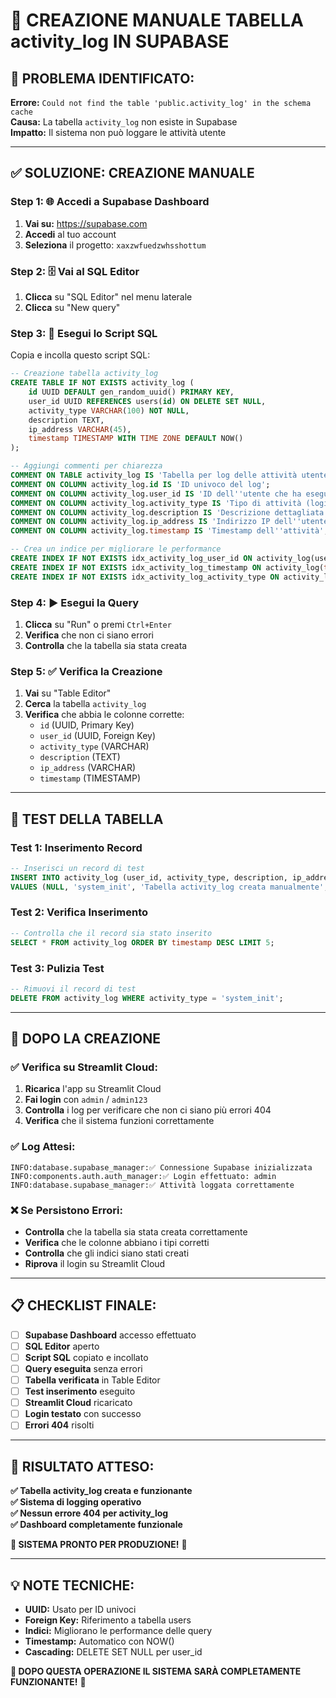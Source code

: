 # 🔧 CREAZIONE MANUALE TABELLA activity_log IN SUPABASE

## 🚨 **PROBLEMA IDENTIFICATO:**

**Errore:** `Could not find the table 'public.activity_log' in the schema cache`  
**Causa:** La tabella `activity_log` non esiste in Supabase  
**Impatto:** Il sistema non può loggare le attività utente

---

## ✅ **SOLUZIONE: CREAZIONE MANUALE**

### **Step 1: 🌐 Accedi a Supabase Dashboard**
1. **Vai su:** https://supabase.com
2. **Accedi** al tuo account
3. **Seleziona** il progetto: `xaxzwfuedzwhsshottum`

### **Step 2: 🗄️ Vai al SQL Editor**
1. **Clicca** su "SQL Editor" nel menu laterale
2. **Clicca** su "New query"

### **Step 3: 📝 Esegui lo Script SQL**
Copia e incolla questo script SQL:

```sql
-- Creazione tabella activity_log
CREATE TABLE IF NOT EXISTS activity_log (
    id UUID DEFAULT gen_random_uuid() PRIMARY KEY,
    user_id UUID REFERENCES users(id) ON DELETE SET NULL,
    activity_type VARCHAR(100) NOT NULL,
    description TEXT,
    ip_address VARCHAR(45),
    timestamp TIMESTAMP WITH TIME ZONE DEFAULT NOW()
);

-- Aggiungi commenti per chiarezza
COMMENT ON TABLE activity_log IS 'Tabella per log delle attività utente';
COMMENT ON COLUMN activity_log.id IS 'ID univoco del log';
COMMENT ON COLUMN activity_log.user_id IS 'ID dell''utente che ha eseguito l''azione';
COMMENT ON COLUMN activity_log.activity_type IS 'Tipo di attività (login, logout, etc.)';
COMMENT ON COLUMN activity_log.description IS 'Descrizione dettagliata dell''attività';
COMMENT ON COLUMN activity_log.ip_address IS 'Indirizzo IP dell''utente';
COMMENT ON COLUMN activity_log.timestamp IS 'Timestamp dell''attività';

-- Crea un indice per migliorare le performance
CREATE INDEX IF NOT EXISTS idx_activity_log_user_id ON activity_log(user_id);
CREATE INDEX IF NOT EXISTS idx_activity_log_timestamp ON activity_log(timestamp);
CREATE INDEX IF NOT EXISTS idx_activity_log_activity_type ON activity_log(activity_type);
```

### **Step 4: ▶️ Esegui la Query**
1. **Clicca** su "Run" o premi `Ctrl+Enter`
2. **Verifica** che non ci siano errori
3. **Controlla** che la tabella sia stata creata

### **Step 5: ✅ Verifica la Creazione**
1. **Vai** su "Table Editor"
2. **Cerca** la tabella `activity_log`
3. **Verifica** che abbia le colonne corrette:
   - `id` (UUID, Primary Key)
   - `user_id` (UUID, Foreign Key)
   - `activity_type` (VARCHAR)
   - `description` (TEXT)
   - `ip_address` (VARCHAR)
   - `timestamp` (TIMESTAMP)

---

## 🧪 **TEST DELLA TABELLA**

### **Test 1: Inserimento Record**
```sql
-- Inserisci un record di test
INSERT INTO activity_log (user_id, activity_type, description, ip_address)
VALUES (NULL, 'system_init', 'Tabella activity_log creata manualmente', '127.0.0.1');
```

### **Test 2: Verifica Inserimento**
```sql
-- Controlla che il record sia stato inserito
SELECT * FROM activity_log ORDER BY timestamp DESC LIMIT 5;
```

### **Test 3: Pulizia Test**
```sql
-- Rimuovi il record di test
DELETE FROM activity_log WHERE activity_type = 'system_init';
```

---

## 🚀 **DOPO LA CREAZIONE**

### **✅ Verifica su Streamlit Cloud:**
1. **Ricarica** l'app su Streamlit Cloud
2. **Fai login** con `admin` / `admin123`
3. **Controlla** i log per verificare che non ci siano più errori 404
4. **Verifica** che il sistema funzioni correttamente

### **✅ Log Attesi:**
```
INFO:database.supabase_manager:✅ Connessione Supabase inizializzata
INFO:components.auth.auth_manager:✅ Login effettuato: admin
INFO:database.supabase_manager:✅ Attività loggata correttamente
```

### **❌ Se Persistono Errori:**
- **Controlla** che la tabella sia stata creata correttamente
- **Verifica** che le colonne abbiano i tipi corretti
- **Controlla** che gli indici siano stati creati
- **Riprova** il login su Streamlit Cloud

---

## 📋 **CHECKLIST FINALE:**

- [ ] **Supabase Dashboard** accesso effettuato
- [ ] **SQL Editor** aperto
- [ ] **Script SQL** copiato e incollato
- [ ] **Query eseguita** senza errori
- [ ] **Tabella verificata** in Table Editor
- [ ] **Test inserimento** eseguito
- [ ] **Streamlit Cloud** ricaricato
- [ ] **Login testato** con successo
- [ ] **Errori 404** risolti

---

## 🎯 **RISULTATO ATTESO:**

**✅ Tabella activity_log creata e funzionante**  
**✅ Sistema di logging operativo**  
**✅ Nessun errore 404 per activity_log**  
**✅ Dashboard completamente funzionale**  

**🚀 SISTEMA PRONTO PER PRODUZIONE!** 🚀

---

## 💡 **NOTE TECNICHE:**

- **UUID:** Usato per ID univoci
- **Foreign Key:** Riferimento a tabella users
- **Indici:** Migliorano le performance delle query
- **Timestamp:** Automatico con NOW()
- **Cascading:** DELETE SET NULL per user_id

**🎉 DOPO QUESTA OPERAZIONE IL SISTEMA SARÀ COMPLETAMENTE FUNZIONANTE!** 🎉
